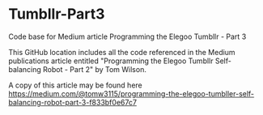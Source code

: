 # Tumbllr-Part3

Code base for Medium article Programming the Elegoo Tumbllr - Part 3

This GitHub location includes all the code referenced in the Medium publications article entitled "Programming the Elegoo Tumbllr Self-balancing Robot - Part 2" by Tom Wilson.

A copy of this article may be found here https://medium.com/@tomw3115/programming-the-elegoo-tumbller-self-balancing-robot-part-3-f833bf0e67c7
